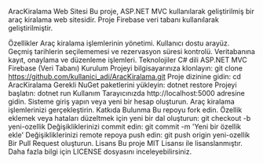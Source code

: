 AracKiralama Web Sitesi
Bu proje, ASP.NET MVC kullanılarak geliştirilmiş bir araç kiralama web sitesidir. Proje Firebase veri tabanı kullanılarak geliştirilmiştir.

Özellikler
Araç kiralama işlemlerinin yönetimi.
Kullanıcı dostu arayüz.
Geçmiş tarihlerin seçilememesi ve rezervasyon süresi kontrolü.
Veritabanına kayıt, onaylama ve düzenleme işlemleri.
Teknolojiler
C# dili
ASP.NET MVC
Firebase (Veri Tabanı)
Kurulum
Projeyi bilgisayarınıza klonlayın:
git clone https://github.com/kullanici_adi/AracKiralama.git
Proje dizinine gidin:
cd AracKiralama
Gerekli NuGet paketlerini yükleyin:
dotnet restore
Projeyi başlatın:
dotnet run
Kullanım
Tarayıcınızda http://localhost:5000 adresine gidin.
Sisteme giriş yapın veya yeni bir hesap oluşturun.
Araç kiralama işlemlerinizi gerçekleştirin.
Katkıda Bulunma
Bu repoyu fork edin.
Özellik eklemek veya hataları düzeltmek için yeni bir dal oluşturun:
git checkout -b yeni-ozellik
Değişikliklerinizi commit edin:
git commit -m 'Yeni bir özellik ekle'
Değişikliklerinizi remote repoya push edin:
git push origin yeni-ozellik
Bir Pull Request oluşturun.
Lisans
Bu proje MIT Lisansı ile lisanslanmıştır. Daha fazla bilgi için LICENSE dosyasını inceleyebilirsiniz.
